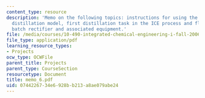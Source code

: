 ```yaml
---
content_type: resource
description: 'Memo on the following topics: instructions for using the ABACUSS batch
  distillation model, first distillation task in the ICE process and flowsheet for
  batch rectifier and associated equipment.'
file: /media/courses/10-490-integrated-chemical-engineering-i-fall-2006/0744226734e6928bb213a8ae079abe24_memo_6.pdf
file_type: application/pdf
learning_resource_types:
- Projects
ocw_type: OCWFile
parent_title: Projects
parent_type: CourseSection
resourcetype: Document
title: memo_6.pdf
uid: 07442267-34e6-928b-b213-a8ae079abe24
---
```

